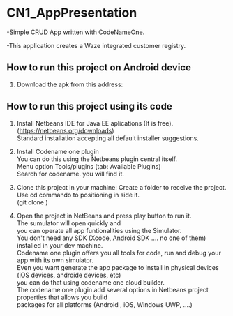 # CN1_AppPresentation

-Simple CRUD App written with CodeNameOne.

-This application creates a Waze integrated customer registry.

## How to run this project on Android device
1) Download the apk from this address:  
   

## How to run this project using its code

1) Install Netbeans IDE for Java EE aplications (It is free).  
   (https://netbeans.org/downloads)  
   Standard installation accepting all default installer suggestions.

2) Install Codename one plugin  
   You can do this using the Netbeans plugin central itself.  
   Menu option Tools/plugins (tab: Available Plugins)    
   Search for codename. you will find it.  
     
3) Clone this project in your machine:
   Create a folder to receive the project.  
   Use cd commando to positioning in side it.  
   (git clone ) 
   
4) Open the project in NetBeans and press play button to run it.  
   The sumulator will open quickly and   
   you can operate all app funtionalities using the Simulator.  
   You don't need any SDK (Xcode, Android SDK .... no one of them)  
   installed in your dev machine.  
   Codename one plugin offers you all tools for code, run and debug your app with its own simulator.  
   Even you want generate the app package to install in physical devices (iOS devices, androide devices, etc)  
   you can do that using codename one cloud builder.  
   The codename one plugin add several options in Netbeans project properties that allows you build   
   packages for all platforms (Android , iOS, Windows UWP, ....)
